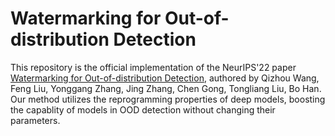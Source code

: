 # Watermarking for Out-of-distribution Detection

This repository is the official implementation of the NeurIPS'22 paper [Watermarking for Out-of-distribution Detection](), authored by Qizhou Wang, Feng Liu, Yonggang Zhang, Jing Zhang, Chen Gong, Tongliang Liu, Bo Han. Our method utilizes the reprogramming properties of deep models, boosting the capablity of models in OOD detection without changing their parameters. 



